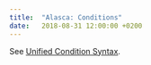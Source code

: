 ```yaml
---
title:  "Alasca: Conditions"
date:   2018-08-31 12:00:00 +0200
---
```


See [Unified Condition Syntax](https://soc.github.io/languages/unified-condition-syntax).

